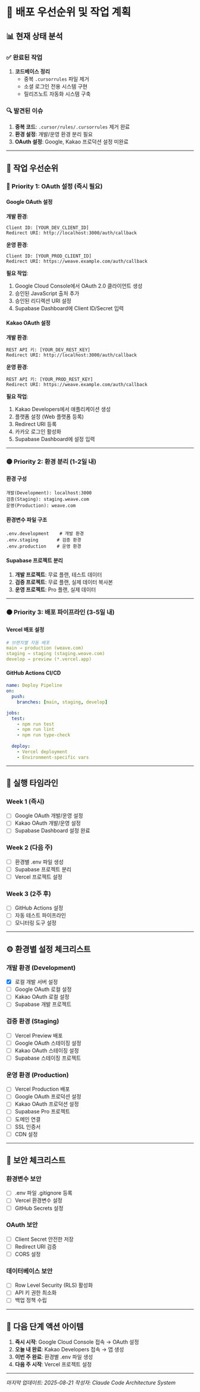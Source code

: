 # 🎯 배포 우선순위 및 작업 계획

## 📊 현재 상태 분석

### ✅ 완료된 작업
1. **코드베이스 정리**
   - 중복 `.cursorrules` 파일 제거
   - 소셜 로그인 전용 시스템 구현
   - 릴리즈노트 자동화 시스템 구축

### 🔍 발견된 이슈
1. **중복 코드**: `.cursor/rules/.cursorrules` 제거 완료
2. **환경 설정**: 개발/운영 환경 분리 필요
3. **OAuth 설정**: Google, Kakao 프로덕션 설정 미완료

---

## 🚀 작업 우선순위

### 🔴 Priority 1: OAuth 설정 (즉시 필요)

#### Google OAuth 설정
**개발 환경**:
```
Client ID: [YOUR_DEV_CLIENT_ID]
Redirect URI: http://localhost:3000/auth/callback
```

**운영 환경**:
```
Client ID: [YOUR_PROD_CLIENT_ID]
Redirect URI: https://weave.example.com/auth/callback
```

**필요 작업**:
1. Google Cloud Console에서 OAuth 2.0 클라이언트 생성
2. 승인된 JavaScript 출처 추가
3. 승인된 리디렉션 URI 설정
4. Supabase Dashboard에 Client ID/Secret 입력

#### Kakao OAuth 설정
**개발 환경**:
```
REST API 키: [YOUR_DEV_REST_KEY]
Redirect URI: http://localhost:3000/auth/callback
```

**운영 환경**:
```
REST API 키: [YOUR_PROD_REST_KEY]
Redirect URI: https://weave.example.com/auth/callback
```

**필요 작업**:
1. Kakao Developers에서 애플리케이션 생성
2. 플랫폼 설정 (Web 플랫폼 등록)
3. Redirect URI 등록
4. 카카오 로그인 활성화
5. Supabase Dashboard에 설정 입력

---

### 🟡 Priority 2: 환경 분리 (1-2일 내)

#### 환경 구성
```
개발(Development): localhost:3000
검증(Staging): staging.weave.com
운영(Production): weave.com
```

#### 환경변수 파일 구조
```
.env.development    # 개발 환경
.env.staging       # 검증 환경
.env.production    # 운영 환경
```

#### Supabase 프로젝트 분리
1. **개발 프로젝트**: 무료 플랜, 테스트 데이터
2. **검증 프로젝트**: 무료 플랜, 실제 데이터 복사본
3. **운영 프로젝트**: Pro 플랜, 실제 데이터

---

### 🟠 Priority 3: 배포 파이프라인 (3-5일 내)

#### Vercel 배포 설정
```yaml
# 브랜치별 자동 배포
main → production (weave.com)
staging → staging (staging.weave.com)
develop → preview (*.vercel.app)
```

#### GitHub Actions CI/CD
```yaml
name: Deploy Pipeline
on:
  push:
    branches: [main, staging, develop]

jobs:
  test:
    - npm run test
    - npm run lint
    - npm run type-check
  
  deploy:
    - Vercel deployment
    - Environment-specific vars
```

---

## 📅 실행 타임라인

### Week 1 (즉시)
- [ ] Google OAuth 개발/운영 설정
- [ ] Kakao OAuth 개발/운영 설정
- [ ] Supabase Dashboard 설정 완료

### Week 2 (다음 주)
- [ ] 환경별 .env 파일 생성
- [ ] Supabase 프로젝트 분리
- [ ] Vercel 프로젝트 설정

### Week 3 (2주 후)
- [ ] GitHub Actions 설정
- [ ] 자동 테스트 파이프라인
- [ ] 모니터링 도구 설정

---

## ⚙️ 환경별 설정 체크리스트

### 개발 환경 (Development)
- [x] 로컬 개발 서버 설정
- [ ] Google OAuth 로컬 설정
- [ ] Kakao OAuth 로컬 설정
- [ ] Supabase 개발 프로젝트

### 검증 환경 (Staging)
- [ ] Vercel Preview 배포
- [ ] Google OAuth 스테이징 설정
- [ ] Kakao OAuth 스테이징 설정
- [ ] Supabase 스테이징 프로젝트

### 운영 환경 (Production)
- [ ] Vercel Production 배포
- [ ] Google OAuth 프로덕션 설정
- [ ] Kakao OAuth 프로덕션 설정
- [ ] Supabase Pro 프로젝트
- [ ] 도메인 연결
- [ ] SSL 인증서
- [ ] CDN 설정

---

## 🔐 보안 체크리스트

### 환경변수 보안
- [ ] .env 파일 .gitignore 등록
- [ ] Vercel 환경변수 설정
- [ ] GitHub Secrets 설정

### OAuth 보안
- [ ] Client Secret 안전한 저장
- [ ] Redirect URI 검증
- [ ] CORS 설정

### 데이터베이스 보안
- [ ] Row Level Security (RLS) 활성화
- [ ] API 키 권한 최소화
- [ ] 백업 정책 수립

---

## 📝 다음 단계 액션 아이템

1. **즉시 시작**: Google Cloud Console 접속 → OAuth 설정
2. **오늘 내 완료**: Kakao Developers 접속 → 앱 생성
3. **이번 주 완료**: 환경별 .env 파일 생성
4. **다음 주 시작**: Vercel 프로젝트 설정

---

_마지막 업데이트: 2025-08-21_
_작성자: Claude Code Architecture System_